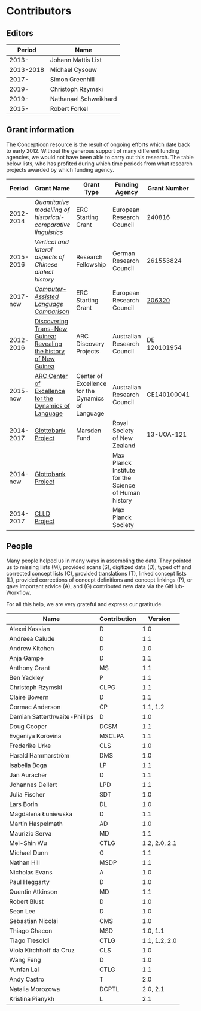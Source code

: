 # Contributors

## Editors

Period | Name
--- | ---
2013- | Johann Mattis List
2013-2018 | Michael Cysouw
2017- | Simon Greenhill
2019- | Christoph Rzymski
2019- | Nathanael Schweikhard
2015- | Robert Forkel


## Grant information

The Concepticon resource is the result of ongoing efforts which date back to
early 2012. Without the generous support of many different funding agencies, we
would not have been able to carry out this research. The table below lists, who
has profited during which time periods from what research projects awarded by
which funding agency.

Period    | Grant Name                                                     | Grant Type                                        | Funding Agency                                        | Grant Number | Beneficiaries
---       | ---                                                            | ---                                               | ---                                                   | --- | ---
2012-2014 | *Quantitative modelling of historical-comparative linguistics* | ERC Starting Grant                                | European Research Council                             | 240816       | MC, JML
2015-2016 | *Vertical and lateral aspects of Chinese dialect history*      | Research Fellowship                               | German Research Council                               | 261553824    | JML
2017-now | [*Computer-Assisted Language Comparison*](http://calc.digling.org)      | ERC Starting Grant                              | European Research Council                               | [206320](https://cordis.europa.eu/project/rcn/206320/factsheet/en)    | JML
2012-2016 | [Discovering Trans-New Guinea: Revealing the history of New Guinea](http://transnewguinea.org)                                                            | ARC Discovery Projects                            | Australian Research Council                           | DE 120101954 | SJG
2015-now  | [ARC Center of Excellence for the Dynamics of Language](http://www.dynamicsoflanguage.edu.au/)                                                               | Center of Excellence for the Dynamics of Language | Australian Research Council                           | CE140100041  | SJG
2014-2017 | [Glottobank Project](http://glottobank.org)                                             | Marsden Fund                                      | Royal Society of New Zealand                          | 13-UOA-121   | SJG, JML, RF
2014-now  | [Glottobank Project](http://glottobank.org)                                             |                                                   | Max Planck Institute for the Science of Human history |              | SJG, JML, RF
2014-2017 | [CLLD Project](http://clld.org)                                                   |                                                   | Max Planck Society                                    |              | RF




## People

Many people helped us in many
ways in assembling the data. They pointed us to missing
lists (M), provided scans (S), digitized data (D), typed off
and corrected concept lists (C), provided translations (T),
linked concept lists (L), provided corrections of concept definitions and concept linkings (P), or gave important advice (A), and (G) contributed new data via the GitHub-Workflow. 

For all this help, we are very grateful and express our gratitude.

Name | Contribution | Version |
--- | --- | --- |
Alexei Kassian | D | 1.0  
Andreea Calude | D | 1.1
Andrew Kitchen | D | 1.0 
Anja Gampe | D | 1.1
Anthony Grant | MS | 1.1
Ben Yackley | P | 1.1
Christoph Rzymski | CLPG | 1.1
Claire Bowern | D | 1.1
Cormac Anderson | CP | 1.1, 1.2
Damian Satterthwaite-Phillips | D | 1.0 
Doug Cooper | DCSM | 1.1
Evgeniya Korovina | MSCLPA | 1.1
Frederike Urke | CLS | 1.0  
Harald Hammarström | DMS | 1.0 
Isabella Boga | LP | 1.1
Jan Auracher | D | 1.1
Johannes Dellert | LPD | 1.1
Julia Fischer | SDT | 1.0 
Lars Borin | DL | 1.0 
Magdalena Łuniewska | D | 1.1
Martin Haspelmath | AD | 1.0  
Maurizio Serva | MD | 1.1
Mei-Shin Wu | CTLG | 1.2, 2.0, 2.1
Michael Dunn | G | 1.1
Nathan Hill | MSDP | 1.1
Nicholas Evans | A | 1.0
Paul Heggarty | D | 1.0
Quentin Atkinson | MD | 1.1
Robert Blust | D | 1.0 
Sean Lee | D | 1.0
Sebastian Nicolai | CMS | 1.0  
Thiago Chacon | MSD | 1.0, 1.1 
Tiago Tresoldi | CTLG | 1.1, 1.2, 2.0
Viola Kirchhoff da Cruz | CLS | 1.0 
Wang Feng | D | 1.0
Yunfan Lai | CTLG | 1.1
Andy Castro | T | 2.0
Natalia Morozowa | DCPTL | 2.0, 2.1 
Kristina Pianykh | L | 2.1


